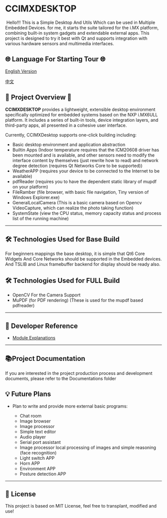 # CCIMXDESKTOP

​	Hello!!! This is a Simple Desktop And Utils Which can be used in Multiple Embedded Devices. for me, it starts the suite tailored for the i.MX platform, combining built-in system gadgets and extendable external apps. This project is designed to try it best with Qt and supports integration with various hardware sensors and multimedia interfaces.

## 🌐 Language For Starting Tour 🌐

[English Version](./README_EN.md)

[中文](./README.md)

## 🌟 Project Overview 🌟

**CCIMXDESKTOP** provides a lightweight, extensible desktop environment specifically optimized for embedded systems based on the NXP i.MX6ULL platform. It includes a series of built-in tools, device integration layers, and third-party apps, all presented in a cohesive user interface.

Currently, CCIMXDesktop supports one-click building including:

- Basic desktop environment and application abstraction
- Builtin Apps (Indoor temperature requires that the ICM20608 driver has been mounted and is available, and other sensors need to modify the interface content by themselves (just rewrite how to read) and network degree detection (requires Qt Networks Core to be supported))
- WeatherAPP (requires your device to be connected to the Internet to be available)
- pdfReader (requires you to have the dependent static library of mupdf on your platform)
- FileRamber (file browser, with basic file navigation, Tiny version of Windows Explorer.exe)
- GeneralLocalCamera (This is a basic camera based on Opencv VideoCapture, which can realize the photo taking function)
- SystemState (view the CPU status, memory capacity status and process list of the running machine)

------

## 🛠️ Technologies Used for Base Build

For beginners mappings the base desktop, it is simple that Qt6 Core Widgets And Core Networks should be supported in the  Embedded devices. And TSLIB and Linux framebuffer backend for display should be ready also.

## 🛠️ Technologies Used for FULL Build

- OpenCV For the Camera Support
- MuPDF (for PDF rendering)     (These is used for the mupdf based pdfreader)

------

## 🧩 Developer Reference

- [Module Explanations](Components-explain-EN.md)

---

## 📚Project Documentation

If you are interested in the project production process and development documents, please refer to the Documentations folder

## 💡 Future Plans

- Plan to write and provide more external basic programs:

  - Chat room
  - Image browser
  - Image processor
  - Simple text editor
  - Audio player
  - Serial port assistant
  - Image processor local processing of images and simple reasoning (face recognition)
  - Light switch APP
  - Horn APP
  - Environment APP
  - Posture detection APP

------

## 📝 License

This project is based on MIT License, feel free to transplant, modified and use!
